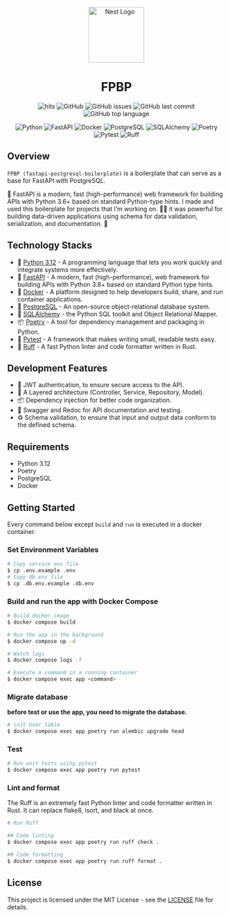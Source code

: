 <p align="center">
  <a href="http://nestjs.com/" target="blank">
    <img src="https://em-content.zobj.net/source/twitter/376/toolbox_1f9f0.png" width="128" alt="Nest Logo" />
  </a>
</p>

<h1 align="center">
  FPBP
</h1>

<div align="center">
  <p>
    <img src="https://hits.seeyoufarm.com/api/count/incr/badge.svg?url=https%3A%2F%2Fgithub.com%2Fbeerjoa%2Ffastapi-postgresql-boilerplate&count_bg=%2379C83D&title_bg=%23555555&icon=&icon_color=%23E7E7E7&title=hits&edge_flat=false" alt="hits" />
    <img src="https://img.shields.io/github/license/beerjoa/fastapi-postgresql-boilerplate" alt="GitHub" />
    <img src="https://img.shields.io/github/issues/beerjoa/fastapi-postgresql-boilerplate" alt="GitHub issues" />
    <img src="https://img.shields.io/github/last-commit/beerjoa/fastapi-postgresql-boilerplate" alt="GitHub last commit" />
    <img src="https://img.shields.io/github/languages/top/beerjoa/fastapi-postgresql-boilerplate" alt="GitHub top language" />
  </p>
  <p>
    <img src="https://img.shields.io/badge/Python-3776AB?style=flat-square&logo=Python&logoColor=white" alt="Python" />
    <img src="https://img.shields.io/badge/FastAPI-009688?style=flat-square&logo=FastAPI&logoColor=white" alt="FastAPI" />
    <img src="https://img.shields.io/badge/Docker-2496ED?style=flat-square&logo=Docker&logoColor=white" alt="Docker" />
    <img src="https://img.shields.io/badge/PostgreSQL-4169E1?style=flat-square&logo=PostgreSQL&logoColor=white" alt="PostgreSQL" />
    <img src="https://img.shields.io/badge/SQLAlchemy-008080?style=flat-square&logo=SQLAlchemy&logoColor=white" alt="SQLAlchemy" />
    <img src="https://img.shields.io/badge/Poetry-5037E9?style=flat-square&logo=Python&logoColor=white" alt="Poetry" />
    <img src="https://img.shields.io/badge/Pytest-0A9EDC?style=flat-square&logo=Pytest&logoColor=white" alt="Pytest" />
    <img src="https://img.shields.io/badge/Ruff-000000?style=flat-square&logo=Rust&logoColor=white" alt="Ruff" />
  </p>
</div>

## Overview

`FPBP (fastapi-postgresql-boilerplate)` is a boilerplate that can serve as a base for FastAPI with PostgreSQL.

🚀 FastAPI is a modern, fast (high-performance) web framework for building APIs with Python 3.6+ based on standard Python-type hints.
I made and used this boilerplate for projects that I’m working on. 🧑‍💻
it was powerful for building data-driven applications using schema for data validation, serialization, and documentation. 📝

## Technology Stacks

- 🐍 [Python 3.12](https://docs.python.org/3.12/) - A programming language that lets you work quickly and integrate systems more effectively.
- 🚀 [FastAPI](https://fastapi.tiangolo.com) - A modern, fast (high-performance), web framework for building APIs with Python 3.8+ based on standard Python type hints.
- 🐳 [Docker](https://docs.docker.com) - A platform designed to help developers build, share, and run container applications.
- 🐘 [PostgreSQL](https://www.postgresql.org/docs/) - An open-source object-relational database system.
- 💾 [SQLAlchemy](https://docs.sqlalchemy.org/en/20/) - the Python SQL toolkit and Object Relational Mapper.
- 📦 [Poetry](https://python-poetry.org/docs) - A tool for dependency management and packaging in Python.
- 🧪 [Pytest](https://docs.pytest.org/en/8.0.x/) -  A framework that makes writing small, readable tests easy.
- 🦀 [Ruff](https://docs.astral.sh/ruff/) - A fast Python linter and code formatter written in Rust.

## Development Features

- 🚫 JWT authentication, to ensure secure access to the API.
- 🎢 A Layered architecture (Controller, Service, Repository, Model).
- 📦 Dependency injection for better code organization.
- 📝 Swagger and Redoc for API documentation and testing.
- ♻️ Schema validation, to ensure that input and output data conform to the defined schema.

## Requirements

- Python 3.12
- Poetry
- PostgreSQL
- Docker

## Getting Started

Every command below except `build` and `run` is executed in a docker container.

### Set Environment Variables

```bash
# Copy service env file
$ cp .env.example .env
# Copy db env file
$ cp .db.env.example .db.env
```

### Build and run the app with Docker Compose

```bash
# Build docker image
$ docker compose build

# Run the app in the background
$ docker compose up -d

# Watch logs
$ docker compose logs -f

# Execute a command in a running container
$ docker compose exec app <command>
```

### Migrate database

**before test or use the app, you need to migrate the database.**

```bash
# init User table
$ docker compose exec app poetry run alembic upgrade head
```

### Test

```bash
# Run unit tests using pytest
$ docker compose exec app poetry run pytest
```

### Lint and format

The Ruff is an extremely fast Python linter and code formatter written in Rust.
It can replace flake8, isort, and black at once.

```bash
# Run Ruff

## Code linting
$ docker compose exec app poetry run ruff check .

## Code formatting
$ docker compose exec app poetry run ruff format .
```

## License

This project is licensed under the MIT License - see the [LICENSE](LICENSE.md) file for details.
